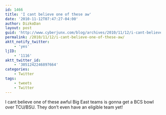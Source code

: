 ```yaml
---
id: 1466
title: 'I cant believe one of these aw'
date: '2010-11-12T07:47:27-04:00'
author: DizkoDan
layout: post
guid: 'http://www.cyberjunx.com/blog/archives/2010/11/12/i-cant-believe-one-of-these-aw/'
permalink: /2010/11/12/i-cant-believe-one-of-these-aw/
aktt_notify_twitter:
    - 'yes'
ljID:
    - '1116'
aktt_twitter_id:
    - '3051242246897664'
categories:
    - Twitter
tags:
    - tweets
    - Twitter
---
```


I cant believe one of these awful Big East teams is gonna get a BCS bowl over TCU/BSU. They don’t even have an eligible team yet!